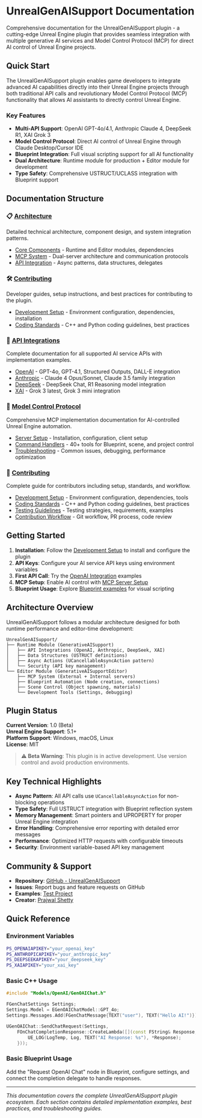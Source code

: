 # UnrealGenAISupport Documentation

Comprehensive documentation for the UnrealGenAISupport plugin - a cutting-edge Unreal Engine plugin that provides seamless integration with multiple generative AI services and Model Control Protocol (MCP) for direct AI control of Unreal Engine projects.

## Quick Start

The UnrealGenAISupport plugin enables game developers to integrate advanced AI capabilities directly into their Unreal Engine projects through both traditional API calls and revolutionary Model Control Protocol (MCP) functionality that allows AI assistants to directly control Unreal Engine.

### Key Features

- **Multi-API Support**: OpenAI GPT-4o/4.1, Anthropic Claude 4, DeepSeek R1, XAI Grok 3
- **Model Control Protocol**: Direct AI control of Unreal Engine through Claude Desktop/Cursor IDE
- **Blueprint Integration**: Full visual scripting support for all AI functionality
- **Dual Architecture**: Runtime module for production + Editor module for development
- **Type Safety**: Comprehensive USTRUCT/UCLASS integration with Blueprint support

## Documentation Structure

### 📋 [Architecture](Architecture/README.md)
Detailed technical architecture, component design, and system integration patterns.

- [Core Components](Architecture/Core-Components.md) - Runtime and Editor modules, dependencies
- [MCP System](Architecture/MCP-System.md) - Dual-server architecture and communication protocols  
- [API Integration](Architecture/API-Integration.md) - Async patterns, data structures, delegates

### 🛠️ [Contributing](Contributing/README.md)
Developer guides, setup instructions, and best practices for contributing to the plugin.

- [Development Setup](Contributing/Development-Setup.md) - Environment configuration, dependencies, installation
- [Coding Standards](Contributing/Coding-Standards.md) - C++ and Python coding guidelines, best practices

### 🔌 [API Integrations](API/README.md)
Complete documentation for all supported AI service APIs with implementation examples.

- [OpenAI](API/OpenAI/README.md) - GPT-4o, GPT-4.1, Structured Outputs, DALL-E integration
- [Anthropic](API/Anthropic/README.md) - Claude 4 Opus/Sonnet, Claude 3.5 family integration
- [DeepSeek](API/DeepSeek/README.md) - DeepSeek Chat, R1 Reasoning model integration
- [XAI](API/XAI/README.md) - Grok 3 latest, Grok 3 mini integration

### 🤖 [Model Control Protocol](MCP/README.md)
Comprehensive MCP implementation documentation for AI-controlled Unreal Engine automation.

- [Server Setup](MCP/Server-Setup.md) - Installation, configuration, client setup
- [Command Handlers](MCP/Command-Handlers.md) - 40+ tools for Blueprint, scene, and project control
- [Troubleshooting](MCP/Troubleshooting.md) - Common issues, debugging, performance optimization

### 🤝 [Contributing](Contributing/README.md)
Complete guide for contributors including setup, standards, and workflow.

- [Development Setup](Contributing/Development-Setup.md) - Environment configuration, dependencies, tools
- [Coding Standards](Contributing/Coding-Standards.md) - C++ and Python coding guidelines, best practices
- [Testing Guidelines](Contributing/Testing-Guidelines.md) - Testing strategies, requirements, examples
- [Contribution Workflow](Contributing/Contribution-Workflow.md) - Git workflow, PR process, code review

## Getting Started

1. **Installation**: Follow the [Development Setup](Contributing/Development-Setup.md) to install and configure the plugin
2. **API Keys**: Configure your AI service API keys using environment variables
3. **First API Call**: Try the [OpenAI Integration](API/OpenAI/README.md) examples
4. **MCP Setup**: Enable AI control with [MCP Server Setup](MCP/Server-Setup.md)
5. **Blueprint Usage**: Explore [Blueprint examples](API/README.md) for visual scripting

## Architecture Overview

UnrealGenAISupport follows a modular architecture designed for both runtime performance and editor-time development:

```
UnrealGenAISupport/
├── Runtime Module (GenerativeAISupport)
│   ├── API Integrations (OpenAI, Anthropic, DeepSeek, XAI)
│   ├── Data Structures (USTRUCT definitions)
│   ├── Async Actions (UCancellableAsyncAction pattern)
│   └── Security (API key management)
└── Editor Module (GenerativeAISupportEditor)
    ├── MCP System (External + Internal servers)
    ├── Blueprint Automation (Node creation, connections)
    ├── Scene Control (Object spawning, materials)
    └── Development Tools (Settings, debugging)
```

## Plugin Status

**Current Version**: 1.0 (Beta)  
**Unreal Engine Support**: 5.1+  
**Platform Support**: Windows, macOS, Linux  
**License**: MIT

> **⚠️ Beta Warning**: This plugin is in active development. Use version control and avoid production environments.

## Key Technical Highlights

- **Async Pattern**: All API calls use `UCancellableAsyncAction` for non-blocking operations
- **Type Safety**: Full USTRUCT integration with Blueprint reflection system
- **Memory Management**: Smart pointers and UPROPERTY for proper Unreal Engine integration
- **Error Handling**: Comprehensive error reporting with detailed error messages
- **Performance**: Optimized HTTP requests with configurable timeouts
- **Security**: Environment variable-based API key management

## Community & Support

- **Repository**: [GitHub - UnrealGenAISupport](https://github.com/prajwalshettydev/UnrealGenAISupport)
- **Issues**: Report bugs and feature requests on GitHub
- **Examples**: [Test Project](https://github.com/prajwalshettydev/unreal-llm-api-test-project)
- **Creator**: [Prajwal Shetty](https://prajwalshetty.com/)

## Quick Reference

### Environment Variables
```bash
PS_OPENAIAPIKEY="your_openai_key"
PS_ANTHROPICAPIKEY="your_anthropic_key" 
PS_DEEPSEEKAPIKEY="your_deepseek_key"
PS_XAIAPIKEY="your_xai_key"
```

### Basic C++ Usage
```cpp
#include "Models/OpenAI/GenOAIChat.h"

FGenChatSettings Settings;
Settings.Model = EGenOAIChatModel::GPT_4o;
Settings.Messages.Add(FGenChatMessage{TEXT("user"), TEXT("Hello AI!")});

UGenOAIChat::SendChatRequest(Settings, 
    FOnChatCompletionResponse::CreateLambda([](const FString& Response, const FString& Error, bool Success) {
        UE_LOG(LogTemp, Log, TEXT("AI Response: %s"), *Response);
    }));
```

### Basic Blueprint Usage
Add the "Request OpenAI Chat" node in Blueprint, configure settings, and connect the completion delegate to handle responses.

---

*This documentation covers the complete UnrealGenAISupport plugin ecosystem. Each section contains detailed implementation examples, best practices, and troubleshooting guides.*